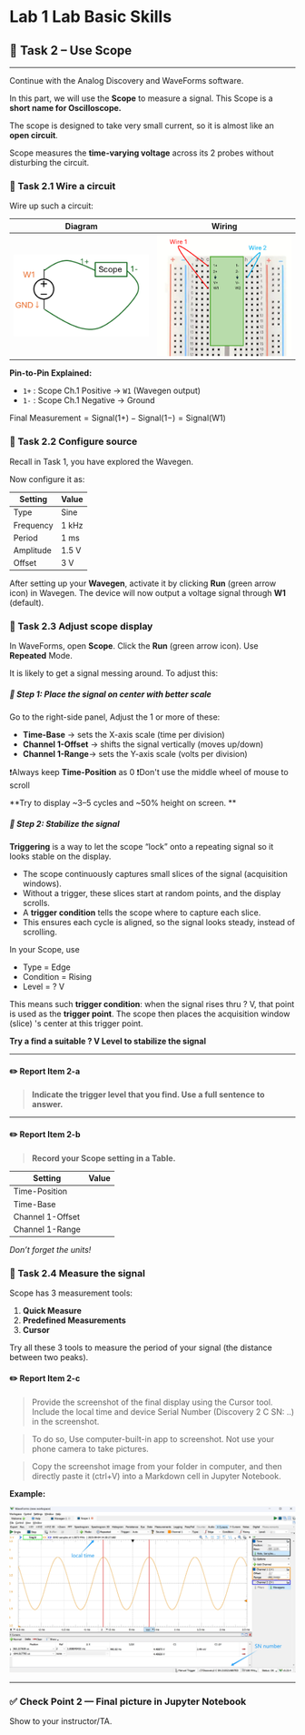 # Lab 1 Lab Basic Skills



## :dart: Task 2 – Use Scope
---

Continue with the Analog Discovery and WaveForms software.

In this part, we will use the **Scope** to measure a signal. This Scope is a **short name for Oscilloscope.**

The scope is designed to take very small current, so it is almost like an **open circuit**.

Scope measures the **time-varying voltage** across its 2 probes without disturbing the circuit.

### 📌 Task 2.1 Wire a circuit

Wire up such a circuit:

|Diagram|Wiring|
|---------|---------|
| <img src="Pic/circuit.png" width="300"> | <img src="Pic/wiring.png" width="300"> |

**Pin-to-Pin Explained:**  

- `1+` : Scope Ch.1 Positive → `W1` (Wavegen output)  
- `1-` : Scope Ch.1 Negative → Ground  

$\text{Final Measurement} = \text{Signal}(1+) - \text{Signal}(1-) = \text{Signal(W1)}$

### 📌 Task 2.2 Configure source

Recall in Task 1, you have explored the Wavegen.

Now configure it as:

| Setting   | Value |
| --------- | ----- |
| Type | Sine      |
| Frequency |   1 kHz    |
| Period  |    1 ms   |
| Amplitude |   1.5 V  |
| Offset    |    3 V   |

After setting up your **Wavegen**, activate it by clicking **Run** (green arrow icon) in Wavegen. The device will now output a voltage signal through **W1** (default).  


### 📌 Task 2.3 Adjust scope display

In WaveForms, open **Scope**.  Click the  **Run** (green arrow icon). Use **Repeated** Mode.

It is likely to get a signal messing around. To adjust this:

##### 🧷 Step 1: Place the signal on center with better scale

Go to the right-side panel, Adjust the 1 or more of these:

- **Time-Base** → sets the X-axis scale (time per division) 
- **Channel 1-Offset** → shifts the signal vertically (moves up/down)   
- **Channel 1-Range**→ sets the Y-axis scale (volts per division)

❗Always keep **Time-Position** as 0
❗Don't use the middle wheel of mouse to scroll

**Try to display ~3–5 cycles and ~50%  height on screen.  **

##### 🧷 Step 2: Stabilize the signal

**Triggering** is a way to let the scope “lock” onto a repeating signal so it looks stable on the display.

* The scope continuously captures small slices of the signal (acquisition windows).
* Without a trigger, these slices start at random points, and the display scrolls.
* A **trigger condition** tells the scope where to capture each slice.
* This ensures each cycle is aligned, so the signal looks steady, instead of scrolling.

In your Scope, use 

- Type = Edge  
- Condition = Rising  
- Level = ? V  

This means such **trigger condition**: when the signal rises thru ? V, that point is used as the **trigger point**. The scope then places the acquisition window (slice) 's center at this trigger point.

**Try a find a suitable ? V Level to stabilize the signal**

---

#### :pencil2:  Report Item 2-a
> **Indicate the trigger level that you find. Use a full sentence to answer.**  

---

#### :pencil2:  Report Item 2-b

> **Record your Scope setting in a Table.**  

| Setting   | Value |
| --------- | ----- |
| Time-Position |      |
| Time-Base |      |
| Channel 1-Offset |      |
| Channel 1-Range |    |

*Don’t forget the units!*  

### 📌 Task 2.4 Measure the signal

Scope has 3 measurement tools:  

1. **Quick Measure**  
2. **Predefined Measurements** 
3. **Cursor**  
   

Try all these 3 tools to measure the period of your signal (the distance between two peaks).


#### :pencil2:  Report Item 2-c

> Provide the screenshot of the final display using the Cursor tool. Include the local time and device Serial Number (Discovery 2 C SN: ..) in the screenshot. 

> To do so, Use computer-built-in app to screenshot. Not use your phone camera to take pictures.

> Copy the screenshot image from your folder in computer, and then directly paste it (ctrl+V) into a Markdown cell in Jupyter Notebook.

**Example:**

 <img src="Pic/display.png" width="700"> 

 

---------

### ✅ Check Point 2 — Final picture in Jupyter Notebook

Show to your instructor/TA.